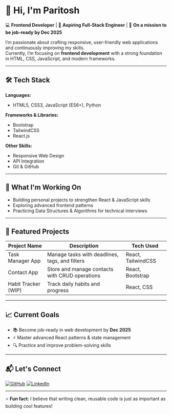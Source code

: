 # 👋 Hi, I'm Paritosh

💻 **Frontend Developer** | 🎯 **Aspiring Full-Stack Engineer** | 🚀 **On a mission to be job-ready by Dec 2025**  

I’m passionate about crafting responsive, user-friendly web applications and continuously improving my skills.  
Currently, I’m focusing on **frontend development** with a strong foundation in HTML, CSS, JavaScript, and modern frameworks.

---

## 🛠️ Tech Stack

**Languages:**
- HTML5, CSS3, JavaScript (ES6+), Python

**Frameworks & Libraries:**
- Bootstrap
- TailwindCSS
- React.js

**Other Skills:**
- Responsive Web Design
- API Integration
- Git & GitHub

---

## 🌱 What I'm Working On
- Building personal projects to strengthen React & JavaScript skills
- Exploring advanced frontend patterns
- Practicing Data Structures & Algorithms for technical interviews

---

## 📌 Featured Projects
| Project Name | Description | Tech Used |
|--------------|-------------|-----------|
| Task Manager App | Manage tasks with deadlines, tags, and filters | React, TailwindCSS |
| Contact App | Store and manage contacts with CRUD operations | React, Bootstrap |
| Habit Tracker (WIP) | Track daily habits and progress | React, CSS |

---

## 📈 Current Goals
- 📚 Become job-ready in web development by **Dec 2025**
- ⚡ Master advanced React patterns & state management
- 🔍 Practice and improve problem-solving skills

---

## 📬 Let's Connect
[![GitHub](https://img.shields.io/badge/GitHub-000?style=for-the-badge&logo=github)](https://github.com/YourGitHubUsername)
[![LinkedIn](https://img.shields.io/badge/LinkedIn-0A66C2?style=for-the-badge&logo=linkedin&logoColor=white)](https://linkedin.com/in/YourLinkedInUsername)

---

⭐ **Fun fact:** I believe that writing clean, reusable code is just as important as building cool features!

